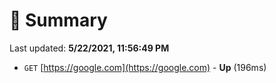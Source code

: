 # 📖 Summary
Last updated: **5/22/2021, 11:56:49 PM**

- `GET` [https://google.com](https://google.com) - **Up** (196ms)
